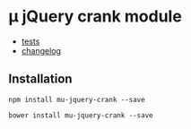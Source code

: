 # µ jQuery crank module

- [tests](tests)
- [changelog](CHANGELOG.md)

## Installation

```
npm install mu-jquery-crank --save
```

```
bower install mu-jquery-crank --save
```
